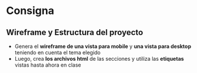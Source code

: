 # Consigna

## Wireframe y Estructura del proyecto
- Genera el **wireframe de una vista para mobile** y **una vista para desktop** teniendo en cuenta el tema elegido
- Luego, crea **los archivos html** de las secciones y utiliza las **etiquetas** vistas hasta ahora en clase
